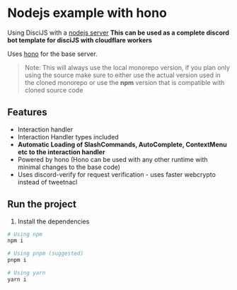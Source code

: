 # Nodejs example with hono

Using DisciJS with a [nodejs server](https://nodejs.org)
**This can be used as a complete discord bot template for disciJS with cloudflare workers**

Uses [hono](https://hono.dev/) for the base server.

> Note: This will always use the local monorepo version, if you plan only using the source make sure to either use the actual version used in the cloned monorepo or use the **npm** version that is compatible with cloned source code

## Features

* Interaction handler
* Interaction Handler types included 
* **Automatic Loading  of SlashCommands, AutoComplete, ContextMenu etc to the interaction handler**
* Powered by hono (Hono can be used with any other runtime with minimal changes to the base code)
* Uses discord-verify for request verification - uses faster webcrypto instead of tweetnacl

## Run the project

1. Install the dependencies

```bash
# Using npm
npm i

# Using pnpm (suggested)
pnpm i

# Using yarn
yarn i
```